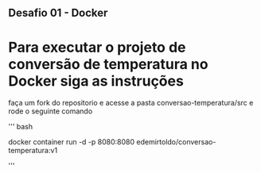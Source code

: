 ## Desafio 01 - Docker

# Para executar o projeto de conversão de temperatura no Docker siga as instruções

faça um fork do repositorio e acesse a pasta conversao-temperatura/src e rode o seguinte comando

''' bash

docker container run -d -p 8080:8080 edemirtoldo/conversao-temperatura:v1

'''
